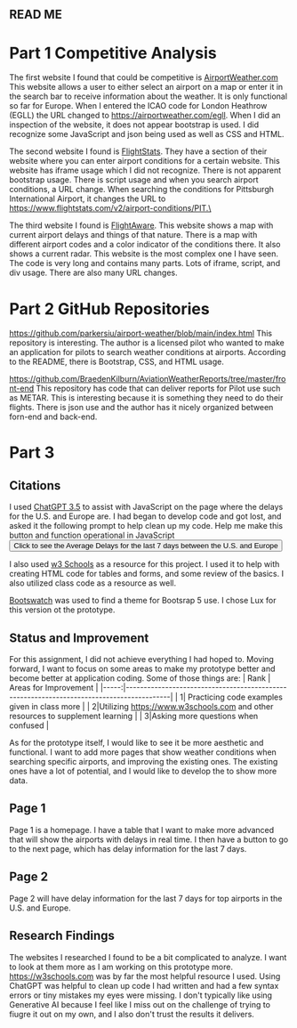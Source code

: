## READ ME

# Part 1 Competitive Analysis
The first website I found that could be competitive is [AirportWeather.com](https://airportweather.com/) This website allows a user to either select an airport on a map or enter it in the search bar to receive information about the weather. It is only functional so far for Europe. When I entered the ICAO code for London Heathrow (EGLL) the URL changed to https://airportweather.com/egll. When I did an inspection of the website, it does not appear bootstrap is used. I did recognize some JavaScript and json being used as well as CSS and HTML. 

The second website I found is [FlightStats](https://www.flightstats.com). They have a section of their website where you can enter airport conditions for a certain website. This website has iframe usage which I did not recognize. There is not apparent bootstrap usage. There is script usage and when you search airport conditions, a URL change. When searching the conditions for Pittsburgh International Airport, it changes the URL to https://www.flightstats.com/v2/airport-conditions/PIT.\

The third website I found is [FlightAware](https://www.flightaware.com). This website shows a map with current airport delays and things of that nature. There is a map with different airport codes and a color indicator of the conditions there. It also shows a current radar.  This website is the most complex one I have seen. The code is very long and contains many parts.  Lots of iframe, script, and div usage. There are also many URL changes. 

# Part 2 GitHub Repositories
https://github.com/parkersiu/airport-weather/blob/main/index.html
This repository is interesting. The author is a licensed pilot who wanted to make an application for pilots to search weather conditions at airports. According to the README, there is Bootstrap, CSS, and HTML usage.  

https://github.com/BraedenKilburn/AviationWeatherReports/tree/master/front-end
This repository has code that can deliver reports for Pilot use such as METAR. This is interesting because it is something they need to do their flights. There is json use and the author has it nicely organized between forn-end and back-end. 

# Part 3 

## Citations
I used [ChatGPT 3.5](https://www.chat.openai.com) to assist with JavaScript on the page where the delays for the U.S. and Europe are. I had began to develop code and got lost, and asked it the following prompt to help clean up my code. 
Help me make this button and function operational in JavaScript <script> function AverageDelayCalc(p1, p2){ return "The Average Number of Delays are: "((p1 + p2) / 2); } let result = AverageDelayCalc(100, 250) </script> <button type="button" onclick="AverageDelayCalc(p1, p2)" id="DelayCalc">Click to see the Average Delays for the last 7 days between the U.S. and Europe</button> <script> document.getElementById("AverageDelays").innerHTML = result </script>

I also used [w3 Schools](https://www.w3schools.com) as a resource for this project. I used it to help with creating HTML code for tables and forms, and some review of the basics. I also utilized class code as a resource as well.

[Bootswatch](https://bootswatch.com/) was used to find a theme for Bootsrap 5 use. I chose Lux for this version ot the prototype. 
## Status and Improvement
For this assignment, I did not achieve everything I had hoped to. Moving forward, I want to focus on some areas to make my prototype better and become better at application coding. Some of those things are:
| Rank | Areas for Improvement																	  |
|-----:|------------------------------------------------------------------------------------------|
|     1| Practicing code examples given in class more											  |
|     2|Utilizing https://www.w3schools.com and other resources to supplement learning            |
|     3|Asking more questions when confused														  |


As for the prototype itself, I would like to see it be more aesthetic and functional. I want to add more pages that show weather conditions when searching specific airports, and improving the existing ones. The existing ones have a lot of potential, and I would like to develop the to show more data.

## Page 1
Page 1 is a homepage. I have a table that I want to make more advanced that will show the airports with delays in real time. I then have a button to go to the next page, which has delay information for the last 7 days. 

## Page 2
Page 2 will have delay information for the last 7 days for top airports in the U.S. and Europe. 

## Research Findings
The websites I researched I found to be a bit complicated to analyze. I want to look at them more as I am working on this prototype more. https://w3schools.com was by far the most helpful resource I used. Using ChatGPT was helpful to clean up code I had written and had a few syntax errors or tiny mistakes my eyes were missing. I don't typically like using Generative AI because I feel like I miss out on the challenge of trying to fiugre it out on my own, and I also don't trust the results it delivers. 